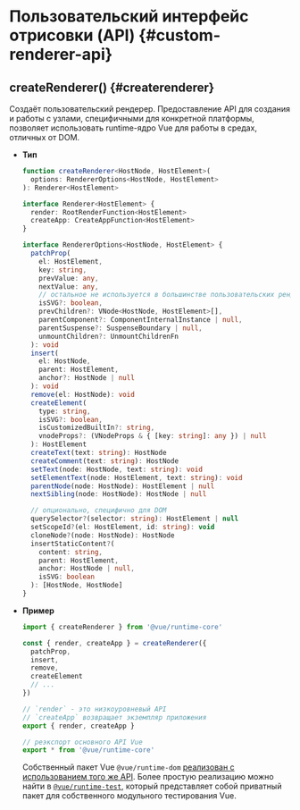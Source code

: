 # Пользовательский интерфейс отрисовки (API) {#custom-renderer-api}

## createRenderer() {#createrenderer}

Создаёт пользовательский рендерер. Предоставление API для создания и работы с узлами, специфичными для конкретной платформы, позволяет использовать runtime-ядро Vue для работы в средах, отличных от DOM.

- **Тип**

  ```ts
  function createRenderer<HostNode, HostElement>(
    options: RendererOptions<HostNode, HostElement>
  ): Renderer<HostElement>

  interface Renderer<HostElement> {
    render: RootRenderFunction<HostElement>
    createApp: CreateAppFunction<HostElement>
  }

  interface RendererOptions<HostNode, HostElement> {
    patchProp(
      el: HostElement,
      key: string,
      prevValue: any,
      nextValue: any,
      // остальное не используется в большинстве пользовательских рендереров
      isSVG?: boolean,
      prevChildren?: VNode<HostNode, HostElement>[],
      parentComponent?: ComponentInternalInstance | null,
      parentSuspense?: SuspenseBoundary | null,
      unmountChildren?: UnmountChildrenFn
    ): void
    insert(
      el: HostNode,
      parent: HostElement,
      anchor?: HostNode | null
    ): void
    remove(el: HostNode): void
    createElement(
      type: string,
      isSVG?: boolean,
      isCustomizedBuiltIn?: string,
      vnodeProps?: (VNodeProps & { [key: string]: any }) | null
    ): HostElement
    createText(text: string): HostNode
    createComment(text: string): HostNode
    setText(node: HostNode, text: string): void
    setElementText(node: HostElement, text: string): void
    parentNode(node: HostNode): HostElement | null
    nextSibling(node: HostNode): HostNode | null

    // опционально, специфично для DOM
    querySelector?(selector: string): HostElement | null
    setScopeId?(el: HostElement, id: string): void
    cloneNode?(node: HostNode): HostNode
    insertStaticContent?(
      content: string,
      parent: HostElement,
      anchor: HostNode | null,
      isSVG: boolean
    ): [HostNode, HostNode]
  }
  ```

- **Пример**

  ```js
  import { createRenderer } from '@vue/runtime-core'

  const { render, createApp } = createRenderer({
    patchProp,
    insert,
    remove,
    createElement
    // ...
  })

  // `render` - это низкоуровневый API
  // `createApp` возвращает экземпляр приложения
  export { render, createApp }

  // реэкспорт основного API Vue
  export * from '@vue/runtime-core'
  ```

  Собственный пакет Vue `@vue/runtime-dom` [реализован с использованием того же API](https://github.com/vuejs/core/blob/main/packages/runtime-dom/src/index.ts). Более простую реализацию можно найти в [`@vue/runtime-test`](https://github.com/vuejs/core/blob/main/packages/runtime-test/src/index.ts), который представляет собой приватный пакет для собственного модульного тестирования Vue.
